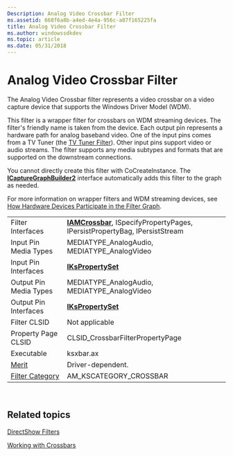 ```yaml
---
Description: Analog Video Crossbar Filter
ms.assetid: 668f6a8b-a4ed-4e4a-956c-a87f165225fa
title: Analog Video Crossbar Filter
ms.author: windowssdkdev
ms.topic: article
ms.date: 05/31/2018
---
```


# Analog Video Crossbar Filter

The Analog Video Crossbar filter represents a video crossbar on a video capture device that supports the Windows Driver Model (WDM).

This filter is a wrapper filter for crossbars on WDM streaming devices. The filter's friendly name is taken from the device. Each output pin represents a hardware path for analog baseband video. One of the input pins comes from a TV Tuner (the [TV Tuner Filter](tv-tuner-filter.md)). Other input pins support video or audio streams. The filter supports any media subtypes and formats that are supported on the downstream connections.

You cannot directly create this filter with CoCreateInstance. The [**ICaptureGraphBuilder2**](/windows/desktop/api/Strmif/nn-strmif-icapturegraphbuilder2) interface automatically adds this filter to the graph as needed.

For more information on wrapper filters and WDM streaming devices, see [How Hardware Devices Participate in the Filter Graph](how-hardware-devices-participate-in-the-filter-graph.md).



|                                          |                                                                                                |
|------------------------------------------|------------------------------------------------------------------------------------------------|
| Filter Interfaces                        | [**IAMCrossbar**](/windows/desktop/api/Strmif/nn-strmif-iamcrossbar), ISpecifyPropertyPages, IPersistPropertyBag, IPersistStream |
| Input Pin Media Types                    | MEDIATYPE\_AnalogAudio, MEDIATYPE\_AnalogVideo                                                 |
| Input Pin Interfaces                     | [**IKsPropertySet**](ikspropertyset.md)                                                       |
| Output Pin Media Types                   | MEDIATYPE\_AnalogAudio, MEDIATYPE\_AnalogVideo                                                 |
| Output Pin Interfaces                    | [**IKsPropertySet**](ikspropertyset.md)                                                       |
| Filter CLSID                             | Not applicable                                                                                 |
| Property Page CLSID                      | CLSID\_CrossbarFilterPropertyPage                                                              |
| Executable                               | ksxbar.ax                                                                                      |
| [Merit](merit.md)                       | Driver-dependent.                                                                              |
| [Filter Category](filter-categories.md) | AM\_KSCATEGORY\_CROSSBAR                                                                       |



 

## Related topics

<dl> <dt>

[DirectShow Filters](directshow-filters.md)
</dt> <dt>

[Working with Crossbars](working-with-crossbars.md)
</dt> </dl>

 

 




